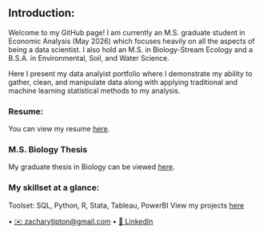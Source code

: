 ## Introduction:
Welcome to my GitHub page! I am currently an M.S. graduate student in Economic Analysis (May 2026) which focuses heavily on all the aspects of being a data scientist. I also hold an M.S. in Biology-Stream Ecology and a B.S.A. in Environmental, Soil, and Water Science. 

Here I present my data analyist portfolio where I demonstrate my ability to gather, clean, and manipulate data along with applying traditional and machine learning statistical methods to my analysis. 

### Resume:
You can view my resume [here](https://github.com/ztipton19/resume/).

### M.S. Biology Thesis
My graduate thesis in Biology can be viewed [here](https://github.com/ztipton19/ms-thesis-biology/tree/main).

### My skillset at a glance: 
Toolset: SQL, Python, R, Stata, Tableau, PowerBI 
View my projects [here](https://github.com/ztipton19/projects-hub)

• [✉️ zacharytipton@gmail.com](mailto:zacharytipton@gmail.com) • [💼 LinkedIn](https://linkedin.com/in/ztipton)


<!--
**ztipton19/ztipton19** is a ✨ _special_ ✨ repository because its `README.md` (this file) appears on your GitHub profile.

Here are some ideas to get you started:

- 🔭 I’m currently working on ...
- 🌱 I’m currently learning ...
- 👯 I’m looking to collaborate on ...
- 🤔 I’m looking for help with ...
- 💬 Ask me about ...
- 📫 How to reach me: ...
- 😄 Pronouns: ...
- ⚡ Fun fact: ...
-->
